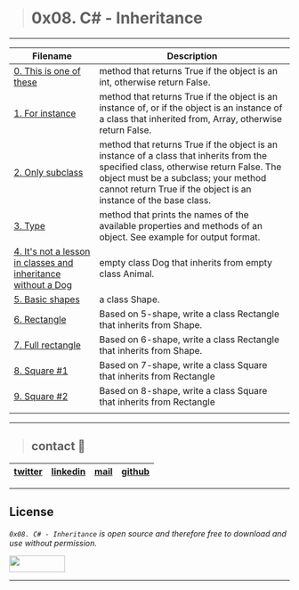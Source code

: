 > # 0x08. C# - Inheritance
---
| **Filename** | **Description** |
|---|---|
| [0. This is one of these](./0-is/) | method that returns True if the object is an int, otherwise return False.  |
| [1. For instance](./1-instance/) | method that returns True if the object is an instance of, or if the object is an instance of a class that inherited from, Array, otherwise return False.  |
| [2. Only subclass](./2-subclass/) | method that returns True if the object is an instance of a class that inherits from the specified class, otherwise return False. The object must be a subclass; your method cannot return True if the object is an instance of the base class. |
| [3. Type](./3-type_get/) | method that prints the names of the available properties and methods of an object. See example for output format.  |
| [4. It's not a lesson in classes and inheritance without a Dog](./4-inherit/) | empty class Dog that inherits from empty class Animal.  |
| [5. Basic shapes](./5-shape/) | a class Shape.  |
| [6. Rectangle](./6-shape/) | Based on 5-shape, write a class Rectangle that inherits from Shape.  |
| [7. Full rectangle](./7-shape/) | Based on 6-shape, write a class Rectangle that inherits from Shape.  |
| [8. Square #1](./8-shape/) | Based on 7-shape, write a class Square that inherits from Rectangle  |
| [9. Square #2](./9-shape/) | Based on 8-shape, write a class Square that inherits from Rectangle |
|   |   |
---
> ## contact 💬

| [twitter](https://twitter.com/RICARDO1470) | [linkedin](https://www.linkedin.com/in/ricardo-alfonso-camayo/) | [mail](1466@holbertonschool.com) | [github](https://github.com/ricardo1470/README/blob/master/README.md) |
|---|---|---|---|

---

## License
*`0x08. C# - Inheritance` is open source and therefore free to download and use without permission.*

<a href="url"><img src="https://www.holbertonschool.com/holberton-logo.png" align="middle" width="100" height="30"></a>

---

